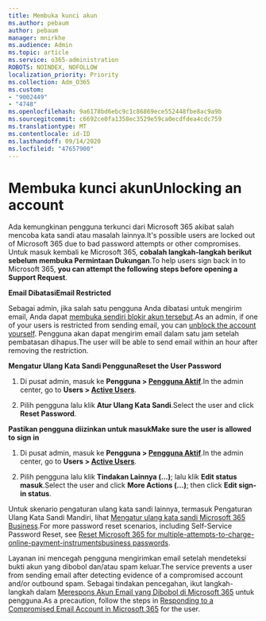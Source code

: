 ```yaml
---
title: Membuka kunci akun
ms.author: pebaum
author: pebaum
manager: mnirkhe
ms.audience: Admin
ms.topic: article
ms.service: o365-administration
ROBOTS: NOINDEX, NOFOLLOW
localization_priority: Priority
ms.collection: Adm_O365
ms.custom:
- "9002449"
- "4748"
ms.openlocfilehash: 9a6178bd6ebc9c1c86869ece552448fbe8ac9a9b
ms.sourcegitcommit: c6692ce0fa1358ec3529e59ca0ecdfdea4cdc759
ms.translationtype: MT
ms.contentlocale: id-ID
ms.lasthandoff: 09/14/2020
ms.locfileid: "47657900"
---
```

# <a name="unlocking-an-account"></a><span data-ttu-id="f8eb0-102">Membuka kunci akun</span><span class="sxs-lookup"><span data-stu-id="f8eb0-102">Unlocking an account</span></span>

<span data-ttu-id="f8eb0-103">Ada kemungkinan pengguna terkunci dari Microsoft 365 akibat salah mencoba kata sandi atau masalah lainnya.</span><span class="sxs-lookup"><span data-stu-id="f8eb0-103">It's possible users are locked out of Microsoft 365 due to bad password attempts or other compromises.</span></span> <span data-ttu-id="f8eb0-104">Untuk masuk kembali ke Microsoft 365, **cobalah langkah-langkah berikut sebelum membuka Permintaan Dukungan**.</span><span class="sxs-lookup"><span data-stu-id="f8eb0-104">To help users sign back in to Microsoft 365, **you can attempt the following steps before opening a Support Request**.</span></span> 

<span data-ttu-id="f8eb0-105">**Email Dibatasi**</span><span class="sxs-lookup"><span data-stu-id="f8eb0-105">**Email Restricted**</span></span>

<span data-ttu-id="f8eb0-106">Sebagai admin, jika salah satu pengguna Anda dibatasi untuk mengirim email, Anda dapat [membuka sendiri blokir akun tersebut](https://docs.microsoft.com/microsoft-365/security/office-365-security/removing-user-from-restricted-users-portal-after-spam).</span><span class="sxs-lookup"><span data-stu-id="f8eb0-106">As an admin, if one of your users is restricted from sending email, you can [unblock the account yourself](https://docs.microsoft.com/microsoft-365/security/office-365-security/removing-user-from-restricted-users-portal-after-spam).</span></span> <span data-ttu-id="f8eb0-107">Pengguna akan dapat mengirim email dalam satu jam setelah pembatasan dihapus.</span><span class="sxs-lookup"><span data-stu-id="f8eb0-107">The user will be able to send email within an hour after removing the restriction.</span></span>

<span data-ttu-id="f8eb0-108">**Mengatur Ulang Kata Sandi Pengguna**</span><span class="sxs-lookup"><span data-stu-id="f8eb0-108">**Reset the User Password**</span></span>

1. <span data-ttu-id="f8eb0-109">Di pusat admin, masuk ke **Pengguna > [Pengguna Aktif](https://admin.microsoft.com/Adminportal/Home?source=applauncher#/users)**.</span><span class="sxs-lookup"><span data-stu-id="f8eb0-109">In the admin center, go to **Users > [Active Users](https://admin.microsoft.com/Adminportal/Home?source=applauncher#/users)**.</span></span>

2. <span data-ttu-id="f8eb0-110">Pilih pengguna lalu klik **Atur Ulang Kata Sandi**.</span><span class="sxs-lookup"><span data-stu-id="f8eb0-110">Select the user and click **Reset Password**.</span></span>

<span data-ttu-id="f8eb0-111">**Pastikan pengguna diizinkan untuk masuk**</span><span class="sxs-lookup"><span data-stu-id="f8eb0-111">**Make sure the user is allowed to sign in**</span></span>

1. <span data-ttu-id="f8eb0-112">Di pusat admin, masuk ke **Pengguna > [Pengguna Aktif](https://admin.microsoft.com/Adminportal/Home?source=applauncher#/users)**.</span><span class="sxs-lookup"><span data-stu-id="f8eb0-112">In the admin center, go to **Users > [Active Users](https://admin.microsoft.com/Adminportal/Home?source=applauncher#/users)**.</span></span>

2. <span data-ttu-id="f8eb0-113">Pilih pengguna lalu klik **Tindakan Lainnya (...)**; lalu klik **Edit status masuk**.</span><span class="sxs-lookup"><span data-stu-id="f8eb0-113">Select the user and click **More Actions (...)**; then click **Edit sign-in status**.</span></span>

<span data-ttu-id="f8eb0-114">Untuk skenario pengaturan ulang kata sandi lainnya, termasuk Pengaturan Ulang Kata Sandi Mandiri, lihat [Mengatur ulang kata sandi Microsoft 365 Business](https://docs.microsoft.com/microsoft-365/admin/add-users/reset-passwords?view=o365-worldwide).</span><span class="sxs-lookup"><span data-stu-id="f8eb0-114">For more password reset scenarios, including Self-Service Password Reset, see [Reset Microsoft 365 for multiple-attempts-to-charge-online-payment-instrumentsbusiness passwords](https://docs.microsoft.com/microsoft-365/admin/add-users/reset-passwords?view=o365-worldwide).</span></span>

<span data-ttu-id="f8eb0-115">Layanan ini mencegah pengguna mengirimkan email setelah mendeteksi bukti akun yang dibobol dan/atau spam keluar.</span><span class="sxs-lookup"><span data-stu-id="f8eb0-115">The service prevents a user from sending email after detecting evidence of a compromised account and/or outbound spam.</span></span> <span data-ttu-id="f8eb0-116">Sebagai tindakan pencegahan, ikut langkah-langkah dalam [Merespons Akun Email yang Dibobol di Microsoft 365](https://docs.microsoft.com/microsoft-365/security/office-365-security/responding-to-a-compromised-email-account) untuk pengguna.</span><span class="sxs-lookup"><span data-stu-id="f8eb0-116">As a precaution, follow the steps in [Responding to a Compromised Email Account in Microsoft 365](https://docs.microsoft.com/microsoft-365/security/office-365-security/responding-to-a-compromised-email-account) for the user.</span></span>
